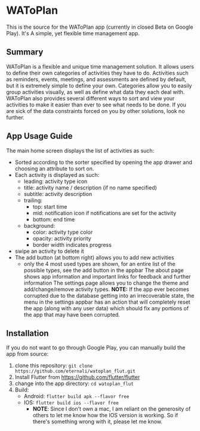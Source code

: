 # WAToPlan

This is the source for the WAToPlan app (currently in closed Beta on Google Play).
It's A simple, yet flexible time management app.

## Summary

WAToPlan is a flexible and unique time management solution. It allows users to define their own categories of activities they have to do. Activities such as reminders, events, meetings, and assessments are defined by default, but it is extremely simple to define your own. Categories allow you to easily group activities visually, as well as define what data they each deal with. WAToPlan also provides several different ways to sort and view your activities to make it easier than ever to see what needs to be done. If you are sick of the data constraints forced on you by other solutions, look no further.

## App Usage Guide
The main home screen displays the list of activities as such:
- Sorted according to the sorter specified by opening the app drawer and choosing an attribute to sort on.
- Each activity is displayed as such:
    - leading: activity type icon
    - title: activity name / description (if no name specified)
    - subtitle: activity description
    - trailing:
        - top: start time
        - mid: notification icon if notifications are set for the activity
        - bottom: end time
    - background:
        - color: activity type color
        - opacity: activity priority
        - border width indicates progress
- swipe an activity to delete it
- The add button (at bottom right) allows you to add new activities
    - only the 4 most used types are shown, for an entire list of the possible types, see the add button in the appbar
The about page shows app information and important links for feedback and further information
The settings page allows you to change the theme and add/change/remove activity types.
__NOTE:__ If the app ever becomes corrupted due to the database getting into an irrecoverable state, the menu in the settings appbar has an action that will completely reset the app (along with any user data) which should fix any portions of the app that may have been corrupted.

## Installation
If you do not want to go through Google Play, you can manually build the app from source:

1. clone this repository: ```git clone https://github.com/eternali/watoplan_flut.git```
2. Install Flutter from https://github.com/flutter/flutter
3. change into the app directory: ```cd watoplan_flut```
4. Build:
    - Android: ```flutter build apk --flavor free```
    - IOS: ```flutter build ios --flavor free```
        - __NOTE__: Since I don't own a mac, I am reliant on the generosity of others to let me know how the IOS version is working. So if there's something wrong with it, please let me know.
